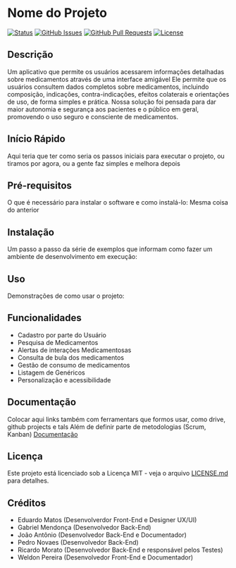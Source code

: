 # Nome do Projeto

[![Status](https://img.shields.io/badge/status-active-success.svg)]()
[![GitHub Issues](https://img.shields.io/github/issues/IF977/if977-project-standards.svg)](https://github.com/RicardoMorato/MedicApp/issues)
[![GitHub Pull Requests](https://img.shields.io/github/issues-pr/IF977/if977-project-standards.svg)](https://github.com/RicardoMorato/MedicApp/pulls)
[![License](https://img.shields.io/badge/license-MIT-blue.svg)](/LICENSE)

## Descrição
Um aplicativo que permite os usuários acessarem informações detalhadas sobre medicamentos através de uma interface amigável
Ele permite que os usuários consultem dados completos sobre medicamentos, incluindo composição, indicações, contra-indicações, efeitos colaterais e orientações de uso, de forma simples e prática.
Nossa solução foi pensada para dar maior autonomia e segurança aos pacientes e o público em geral, promovendo o uso seguro e consciente de medicamentos.

## Início Rápido

Aqui teria que ter como seria os passos iniciais para executar o projeto, ou tiramos por agora, ou a gente faz simples e melhora depois

## Pré-requisitos

O que é necessário para instalar o software e como instalá-lo: Mesma coisa do anterior

## Instalação

Um passo a passo da série de exemplos que informam como fazer um ambiente de desenvolvimento em execução:

## Uso

Demonstrações de como usar o projeto:


## Funcionalidades

- Cadastro por parte do Usuário
- Pesquisa de Medicamentos
- Alertas de interações Medicamentosas
- Consulta de bula dos medicamentos
- Gestão de consumo de medicamentos
- Listagem de Genéricos
- Personalização e acessibilidade

## Documentação
Colocar aqui links também com ferramentars que formos usar, como drive, github projects e tals
Além de definir parte de metodologias (Scrum, Kanban)
[Documentação](link-para-documentação)

## Licença

Este projeto está licenciado sob a Licença MIT - veja o arquivo [LICENSE.md](LICENSE) para detalhes.

## Créditos

- Eduardo Matos (Desenvolverdor Front-End e Designer UX/UI)
- Gabriel Mendonça (Desenvolvedor Back-End)
- João Antônio (Desenvolvedor Back-End e Documentador)
- Pedro Novaes (Desenvolvedor Back-End)
- Ricardo Morato (Desenvolvedor Back-End e responsável pelos Testes)
- Weldon Pereira (Desenvolvedor Front-End e Documentador)

